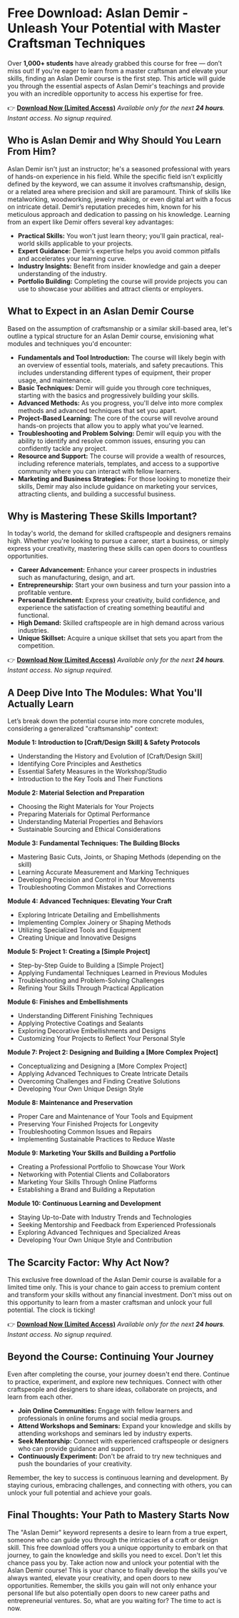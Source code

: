 # Free Download: Aslan Demir - Unleash Your Potential with Master Craftsman Techniques

Over **1,000+ students** have already grabbed this course for free — don’t miss out! If you're eager to learn from a master craftsman and elevate your skills, finding an Aslan Demir course is the first step. This article will guide you through the essential aspects of Aslan Demir's teachings and provide you with an incredible opportunity to access his expertise for free.

👉 **[Download Now (Limited Access)](https://udemywork.com/aslan-demir)**
_Available only for the next **24 hours**. Instant access. No signup required._

## Who is Aslan Demir and Why Should You Learn From Him?

Aslan Demir isn't just an instructor; he's a seasoned professional with years of hands-on experience in his field. While the specific field isn't explicitly defined by the keyword, we can assume it involves craftsmanship, design, or a related area where precision and skill are paramount. Think of skills like metalworking, woodworking, jewelry making, or even digital art with a focus on intricate detail. Demir’s reputation precedes him, known for his meticulous approach and dedication to passing on his knowledge. Learning from an expert like Demir offers several key advantages:

*   **Practical Skills:** You won't just learn theory; you'll gain practical, real-world skills applicable to your projects.
*   **Expert Guidance:** Demir’s expertise helps you avoid common pitfalls and accelerates your learning curve.
*   **Industry Insights:** Benefit from insider knowledge and gain a deeper understanding of the industry.
*   **Portfolio Building:** Completing the course will provide projects you can use to showcase your abilities and attract clients or employers.

## What to Expect in an Aslan Demir Course

Based on the assumption of craftsmanship or a similar skill-based area, let's outline a typical structure for an Aslan Demir course, envisioning what modules and techniques you'd encounter:

*   **Fundamentals and Tool Introduction:** The course will likely begin with an overview of essential tools, materials, and safety precautions. This includes understanding different types of equipment, their proper usage, and maintenance.
*   **Basic Techniques:** Demir will guide you through core techniques, starting with the basics and progressively building your skills.
*   **Advanced Methods:** As you progress, you'll delve into more complex methods and advanced techniques that set you apart.
*   **Project-Based Learning:** The core of the course will revolve around hands-on projects that allow you to apply what you've learned.
*   **Troubleshooting and Problem Solving:** Demir will equip you with the ability to identify and resolve common issues, ensuring you can confidently tackle any project.
*   **Resource and Support:** The course will provide a wealth of resources, including reference materials, templates, and access to a supportive community where you can interact with fellow learners.
*   **Marketing and Business Strategies:** For those looking to monetize their skills, Demir may also include guidance on marketing your services, attracting clients, and building a successful business.

## Why is Mastering These Skills Important?

In today's world, the demand for skilled craftspeople and designers remains high. Whether you're looking to pursue a career, start a business, or simply express your creativity, mastering these skills can open doors to countless opportunities.

*   **Career Advancement:** Enhance your career prospects in industries such as manufacturing, design, and art.
*   **Entrepreneurship:** Start your own business and turn your passion into a profitable venture.
*   **Personal Enrichment:** Express your creativity, build confidence, and experience the satisfaction of creating something beautiful and functional.
*   **High Demand:** Skilled craftspeople are in high demand across various industries.
*   **Unique Skillset:** Acquire a unique skillset that sets you apart from the competition.

👉 **[Download Now (Limited Access)](https://udemywork.com/aslan-demir)**
_Available only for the next **24 hours**. Instant access. No signup required._

## A Deep Dive Into The Modules: What You'll Actually Learn

Let’s break down the potential course into more concrete modules, considering a generalized "craftsmanship" context:

**Module 1: Introduction to [Craft/Design Skill] & Safety Protocols**

*   Understanding the History and Evolution of [Craft/Design Skill]
*   Identifying Core Principles and Aesthetics
*   Essential Safety Measures in the Workshop/Studio
*   Introduction to the Key Tools and Their Functions

**Module 2: Material Selection and Preparation**

*   Choosing the Right Materials for Your Projects
*   Preparing Materials for Optimal Performance
*   Understanding Material Properties and Behaviors
*   Sustainable Sourcing and Ethical Considerations

**Module 3: Fundamental Techniques: The Building Blocks**

*   Mastering Basic Cuts, Joints, or Shaping Methods (depending on the skill)
*   Learning Accurate Measurement and Marking Techniques
*   Developing Precision and Control in Your Movements
*   Troubleshooting Common Mistakes and Corrections

**Module 4: Advanced Techniques: Elevating Your Craft**

*   Exploring Intricate Detailing and Embellishments
*   Implementing Complex Joinery or Shaping Methods
*   Utilizing Specialized Tools and Equipment
*   Creating Unique and Innovative Designs

**Module 5: Project 1: Creating a [Simple Project]**

*   Step-by-Step Guide to Building a [Simple Project]
*   Applying Fundamental Techniques Learned in Previous Modules
*   Troubleshooting and Problem-Solving Challenges
*   Refining Your Skills Through Practical Application

**Module 6: Finishes and Embellishments**

*   Understanding Different Finishing Techniques
*   Applying Protective Coatings and Sealants
*   Exploring Decorative Embellishments and Designs
*   Customizing Your Projects to Reflect Your Personal Style

**Module 7: Project 2: Designing and Building a [More Complex Project]**

*   Conceptualizing and Designing a [More Complex Project]
*   Applying Advanced Techniques to Create Intricate Details
*   Overcoming Challenges and Finding Creative Solutions
*   Developing Your Own Unique Design Style

**Module 8: Maintenance and Preservation**

*   Proper Care and Maintenance of Your Tools and Equipment
*   Preserving Your Finished Projects for Longevity
*   Troubleshooting Common Issues and Repairs
*   Implementing Sustainable Practices to Reduce Waste

**Module 9: Marketing Your Skills and Building a Portfolio**

*   Creating a Professional Portfolio to Showcase Your Work
*   Networking with Potential Clients and Collaborators
*   Marketing Your Skills Through Online Platforms
*   Establishing a Brand and Building a Reputation

**Module 10: Continuous Learning and Development**

*   Staying Up-to-Date with Industry Trends and Technologies
*   Seeking Mentorship and Feedback from Experienced Professionals
*   Exploring Advanced Techniques and Specialized Areas
*   Developing Your Own Unique Style and Contribution

## The Scarcity Factor: Why Act Now?

This exclusive free download of the Aslan Demir course is available for a limited time only. This is your chance to gain access to premium content and transform your skills without any financial investment. Don't miss out on this opportunity to learn from a master craftsman and unlock your full potential. The clock is ticking!

👉 **[Download Now (Limited Access)](https://udemywork.com/aslan-demir)**
_Available only for the next **24 hours**. Instant access. No signup required._

## Beyond the Course: Continuing Your Journey

Even after completing the course, your journey doesn't end there. Continue to practice, experiment, and explore new techniques. Connect with other craftspeople and designers to share ideas, collaborate on projects, and learn from each other.

*   **Join Online Communities:** Engage with fellow learners and professionals in online forums and social media groups.
*   **Attend Workshops and Seminars:** Expand your knowledge and skills by attending workshops and seminars led by industry experts.
*   **Seek Mentorship:** Connect with experienced craftspeople or designers who can provide guidance and support.
*   **Continuously Experiment:** Don't be afraid to try new techniques and push the boundaries of your creativity.

Remember, the key to success is continuous learning and development. By staying curious, embracing challenges, and connecting with others, you can unlock your full potential and achieve your goals.

## Final Thoughts: Your Path to Mastery Starts Now

The "Aslan Demir" keyword represents a desire to learn from a true expert, someone who can guide you through the intricacies of a craft or design skill. This free download offers you a unique opportunity to embark on that journey, to gain the knowledge and skills you need to excel. Don't let this chance pass you by. Take action now and unlock your potential with the Aslan Demir course! This is your chance to finally develop the skills you've always wanted, elevate your creativity, and open doors to new opportunities. Remember, the skills you gain will not only enhance your personal life but also potentially open doors to new career paths and entrepreneurial ventures. So, what are you waiting for? The time to act is now.
